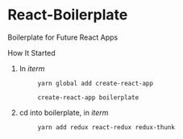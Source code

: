# React-Boilerplate

Boilerplate for Future React Apps

How It Started

1. In *iterm* 
      
            yarn global add create-react-app 
      
            create-react-app boilerplate
    
2. cd into boilerplate, in *iterm* 

            yarn add redux react-redux redux-thunk
      

    
